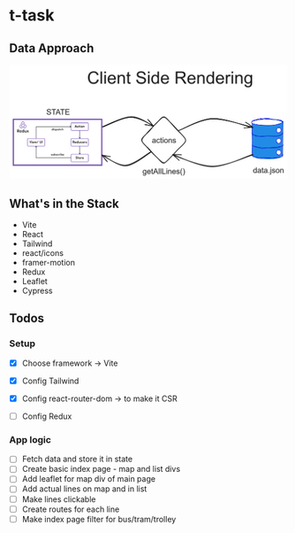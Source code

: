 # t-task

## Data Approach

![alt img](https://github.com/VasilGVasilev/t-task/blob/main/data-architecture.png)

## What's in the Stack

- Vite
- React
- Tailwind
- react/icons
- framer-motion
- Redux
- Leaflet
- Cypress


## Todos

### Setup
- [X] Choose framework -> Vite
- [X] Config Tailwind
- [X] Config react-router-dom -> to make it CSR
- [ ] Config Redux




### App logic
- [ ] Fetch data and store it in state
- [ ] Create basic index page - map and list divs
- [ ] Add leaflet for map div of main page
- [ ] Add actual lines on map and in list
- [ ] Make lines clickable
- [ ] Create routes for each line
- [ ] Make index page filter for bus/tram/trolley
